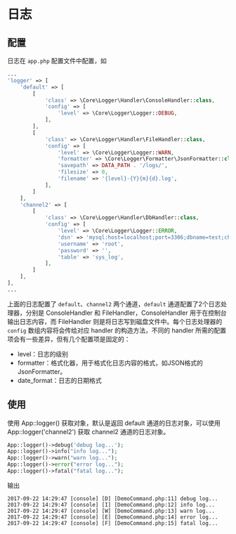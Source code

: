 # 日志

## 配置

日志在 `app.php` 配置文件中配置，如 

```php
...
'logger' => [
    'default' => [
        [
            'class' => \Core\Logger\Handler\ConsoleHandler::class,
            'config' => [
                'level' => \Core\Logger\Logger::DEBUG,
            ],
        ],
        [
            'class' => \Core\Logger\Handler\FileHandler::class,
            'config' => [
                'level' => \Core\Logger\Logger::WARN,
                'formatter' => \Core\Logger\Formatter\JsonFormatter::class,
                'savepath' => DATA_PATH . '/logs/',
                'filesize' => 0,
                'filename' => '{level}-{Y}{m}{d}.log',
            ],
        ]
    ],
    'channel2' => [
        [
            'class' => \Core\Logger\Handler\DbHandler::class,
            'config' => [
                'level' => \Core\Logger\Logger::ERROR,
                'dsn' => 'mysql:host=localhost;port=3306;dbname=test;charset=utf8',
                'username' => 'root',
                'password' => '',
                'table' => 'sys_log',
            ],
        ]
    ],
],
...
```

上面的日志配置了 `default`、`channel2` 两个通道，`default` 通道配置了2个日志处理器，分别是 ConsoleHandler 和 FileHandler，ConsoleHandler 用于在控制台输出日志内容，而 FileHandler 则是将日志写到磁盘文件中。每个日志处理器的 `config` 数组内容将会传给对应 handler 的构造方法，不同的 handler 所需的配置项会有一些差异，但有几个配置项是固定的：

* level：日志的级别
* formatter：格式化器，用于格式化日志内容的格式，如JSON格式的JsonFormatter。
* date_format：日志的日期格式

## 使用

使用 App::logger() 获取对象，默认是返回 default 通道的日志对象，可以使用 App::logger('channel2') 获取 channel2 通道的日志对象。

```php
App::logger()->debug('debug log...');
App::logger()->info("info log...");
App::logger()->warn("warn log...");
App::logger()->error("error log...");
App::logger()->fatal("fatal log...");
```

输出

```
2017-09-22 14:29:47 [console] [D] [DemoCommand.php:11] debug log...
2017-09-22 14:29:47 [console] [I] [DemoCommand.php:12] info log...
2017-09-22 14:29:47 [console] [W] [DemoCommand.php:13] warn log...
2017-09-22 14:29:47 [console] [E] [DemoCommand.php:14] error log...
2017-09-22 14:29:47 [console] [F] [DemoCommand.php:15] fatal log...
```
